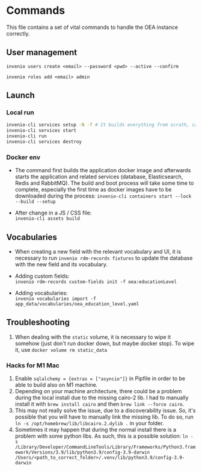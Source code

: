 # Commands

This file contains a set of vital commands to handle the OEA instance correctly.


## User management

`invenio users create <email> --password <pwd> --active --confirm`

`invenio roles add <email> admin`


## Launch

### Local run

```bash
invenio-cli services setup -N -f # It builds everything from scrath, careful!
invenio-cli services start
invenio-cli run
invenio-cli services destroy
``` 

### Docker env

* The command first builds the application docker image and afterwards
starts the application and related services (database, Elasticsearch, Redis
and RabbitMQ). The build and boot process will take some time to complete,
especially the first time as docker images have to be downloaded during the
process: `invenio-cli containers start --lock --build --setup`


* After change in a JS / CSS file:  
`invenio-cli assets build`


## Vocabularies

* When creating a new field with the relevant vocabulary and UI, it is necessary to run `invenio rdm-records fixtures` to update the database with the new field and its vocabulary.

* Adding custom fields:  
`invenio rdm-records custom-fields init -f oea:educationLevel`

* Adding vocabularies:  
`invenio vocabularies import -f app_data/vocabularies/oea_education_level.yaml`

## Troubleshooting
1. When dealing with the `static` volume, it is necessary to wipe it somehow (just don't run docker down, but maybe docker stop). To wipe it, use `docker volume rm static_data`


### Hacks for M1 Mac

1. Enable `sqlalchemy = {extras = ["asyncio"]}` in Pipfile in order to be able
   to build also on M1 machine.
2. Depending on your machine architecture, there could be a problem during the local install due to the missing cairo-2 lib. I had to manually install it with `brew install cairo` and then `brew link --force cairo`.
3. This may not really solve the issue, due to a discoverability issue. So, it's possible that you will have to manually link the missing lib. To do so, run `ln -s /opt/homebrew/lib/libcairo.2.dylib .` in your folder.
4. Sometimes it may happen that during the normal install there is a problem with some python libs. As such, this is a possible solution: `ln -s /Library/Developer/CommandLineTools/Library/Frameworks/Python3.framework/Versions/3.9/lib/python3.9/config-3.9-darwin /Users/<path_to_correct_folder>/.venv/lib/python3.9/config-3.9-darwin` 
